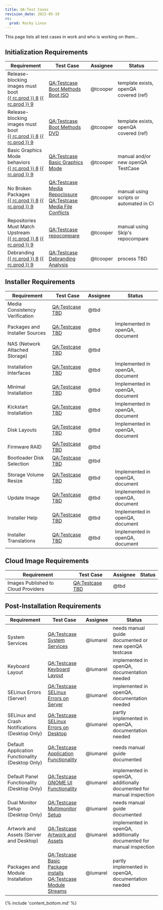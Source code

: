 ```yaml
---
title: QA:Test Cases
revision_date: 2022-05-19
rc:
  prod: Rocky Linux
---
```


This page lists all test cases in work and who is working on them...

## Initialization Requirements

| Requirement                                         | Test Case                                                                | Assignee                | Status                                  |
| --------------------------------------------------- | ------------------------------------------------------------------------ | ----------------------- | --------------------------------------- |
| Release-blocking images must boot<br>[{{ rc.prod }} 8](8_release_criteria.md#release-blocking-images-must-boot) [{{ rc.prod }} 9](9_release_criteria.md#release-blocking-images-must-boot) | [QA:Testcase Boot Methods Boot ISO](Testcase_Boot_Methods_Boot_Iso.md) | @tcooper | template exists, openQA covered (ref) |
| Release-blocking images must boot<br>[{{ rc.prod }} 8](8_release_criteria.md#release-blocking-images-must-boot) [{{ rc.prod }} 9](9_release_criteria.md#release-blocking-images-must-boot) | [QA:Testcase Boot Methods DVD](Testcase_Boot_Methods_Dvd.md) | @tcooper | template exists, openQA covered (ref) |
| Basic Graphics Mode behaviors<br>[{{ rc.prod }} 8](8_release_criteria.md#basic-graphics-mode-behaviors) [{{ rc.prod }} 9](9_release_criteria.md#basic-graphics-mode-behaviors) | [QA:Testcase Basic Graphics Mode](Testcase_Basic_Graphics_Mode.md) | @tcooper | manual and/or new openQA TestCase |
| No Broken Packages<br>[{{ rc.prod }} 8](8_release_criteria.md#no-broken-packages) [{{ rc.prod }} 9](9_release_criteria.md#no-broken-packages) | [QA:Testcase Media Repoclosure](Testcase_Media_Repoclosure.md)<br>[QA:Testcase Media File Conflicts](Testcase_Media_File_Conflicts.md) | @tcooper | manual using scripts or automated in CI |
| Repositories Must Match Upstream<br>[{{ rc.prod }} 8](8_release_criteria.md#repositories-must-match-upstream) [{{ rc.prod }} 9 ](9_release_criteria.md#repositories-must-match-upstream) | [QA:Testcase repocompare](Testcase_Repo_Compare.md) | @tcooper | manual using Skip's repocompare |
| Debranding<br>[{{ rc.prod }} 8](8_release_criteria.md#debranding) [{{ rc.prod }} 9](9_release_criteria.md#debranding) | [QA:Testcase Debranding Analysis](Testcase_Debranding.md) | @tcooper | process TBD |


## Installer Requirements

| Requirement                                         | Test Case                                                                | Assignee                | Status                                  |
| --------------------------------------------------- | ------------------------------------------------------------------------ | ----------------------- | --------------------------------------- |
| Media Consistency Verification                      | [QA:Testcase TBD](Testcase_Template.md)                                  | @tbd                    |                                         |
| Packages and Installer Sources                      | [QA:Testcase TBD](Testcase_Template.md)                                  | @tbd                    | Implemented in openQA, document         |
| NAS (Network Attached Storage)                      | [QA:Testcase TBD](Testcase_Template.md)                                  | @tbd                    |                                         |
| Installation Interfaces                             | [QA:Testcase TBD](Testcase_Template.md)                                  | @tbd                    | Implemented in openQA, document         |
| Minimal Installation                                | [QA:Testcase TBD](Testcase_Template.md)                                  | @tbd                    | Implemented in openQA, document         |
| Kickstart Installation                              | [QA:Testcase TBD](Testcase_Template.md)                                  | @tbd                    | Implemented in openQA, document         |
| Disk Layouts                                        | [QA:Testcase TBD](Testcase_Template.md)                                  | @tbd                    | Implemented in openQA, document         |
| Firmware RAID                                       | [QA:Testcase TBD](Testcase_Template.md)                                  | @tbd                    |                                         |
| Bootloader Disk Selection                           | [QA:Testcase TBD](Testcase_Template.md)                                  | @tbd                    |                                         |
| Storage Volume Resize                               | [QA:Testcase TBD](Testcase_Template.md)                                  | @tbd                    | Implemented in openQA, document         |
| Update Image                                        | [QA:Testcase TBD](Testcase_Template.md)                                  | @tbd                    | Implemented in openQA, document         |
| Installer Help                                      | [QA:Testcase TBD](Testcase_Template.md)                                  | @tbd                    | Implemented in openQA, document         |
| Installer Translations                              | [QA:Testcase TBD](Testcase_Template.md)                                  | @tbd                    | Implemented in openQA, document         |


## Cloud Image Requirements

| Requirement                                         | Test Case                                                                | Assignee                | Status                                  |
| --------------------------------------------------- | ------------------------------------------------------------------------ | ----------------------- | --------------------------------------- |
| Images Published to Cloud Providers                 | [QA:Testcase TBD](Testcase_Template.md)                                  | @tbd                    |                                         |


## Post-Installation Requirements

| Requirement                                      | Test Case                                                                                                                                | Assignee | Status                                                               |
|--------------------------------------------------|------------------------------------------------------------------------------------------------------------------------------------------|----------|----------------------------------------------------------------------|
| System Services                                  | [QA:Testcase System Services](Testcase_Post_System_Services.md)                                                                          | @lumarel | needs manual guide documented or new openQA testcase                 |
| Keyboard Layout                                  | [QA:Testcase Keyboard Layout](Testcase_Post_Keyboard_Layout.md)                                                                          | @lumarel | implemented in openQA, documentation needed                          |
| SELinux Errors (Server)                          | [QA:Testcase SELinux Errors on Server](Testcase_Post_SELinux_Errors_Server.md)                                                           | @lumarel | implemented in openQA, documentation needed                          |
| SELinux and Crash Notifications (Desktop Only)   | [QA:Testcase SELinux Errors on Desktop](Testcase_Post_SELinux_Errors_Desktop.md)                                                         | @lumarel | partly implemented in openQA, documentation needed                   |
| Default Application Functionality (Desktop Only) | [QA:Testcase Application Functionality](Testcase_Post_Application_Functionality.md)                                                      | @lumarel | needs manual guide documented                                        |
| Default Panel Functionality (Desktop Only)       | [QA:Testcase GNOME UI Functionality](Testcase_Post_GNOME_UI_Functionality.md)                                                            | @lumarel | implemented in openQA, additionally documented for manual inspection |
| Dual Monitor Setup (Desktop Only)                | [QA:Testcase Multimonitor Setup](Testcase_Post_Multimonitor_Setup.md)                                                                    | @lumarel | needs manual guide documented                                        |
| Artwork and Assets (Server and Desktop)          | [QA:Testcase Artwork and Assets](Testcase_Post_Artwork_and_Assets.md)                                                                    | @lumarel | implemented in openQA, additionally documented for manual inspection |
| Packages and Module Installation                 | [QA:Testcase Basic Package installs](Testcase_Post_Package_installs.md)<br>[QA:Testcase Module Streams](Testcase_Post_Module_Streams.md) | @lumarel | partly implemented in openQA, documentation needed                   |


{% include 'content_bottom.md' %}
